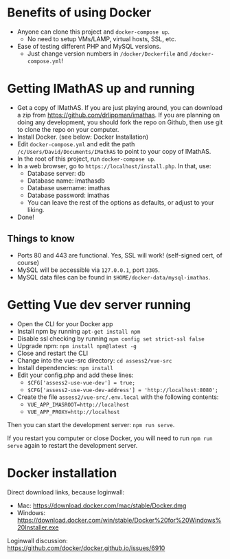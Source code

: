 # Benefits of using Docker

- Anyone can clone this project and `docker-compose up`.
  - No need to setup VMs/LAMP, virtual hosts, SSL, etc.
- Ease of testing different PHP and MySQL versions.
  - Just change version numbers in `/docker/Dockerfile` and `/docker-compose.yml`!

# Getting IMathAS up and running

- Get a copy of IMathAS.  If you are just playing around, you can
  download a zip from https://github.com/drlippman/imathas.  If you
  are planning on doing any development, you should fork the repo on
  Github, then use git to clone the repo on your computer.
- Install Docker. (see below: Docker Installation)
- Edit `docker-compose.yml` and edit the path `/c/Users/David/Documents/IMathAS`
  to point to your copy of IMathAS.
- In the root of this project, run `docker-compose up`.
- In a web browser, go to `https://localhost/install.php`. In that, use:
  - Database server: db
  - Database name: imathasdb
  - Database username: imathas
  - Database password: imathas
  - You can leave the rest of the options as defaults, or adjust
    to your liking.
- Done!

## Things to know

- Ports 80 and 443 are functional. Yes, SSL will work! 
  (self-signed cert, of course)
- MySQL will be accessible via `127.0.0.1`, port `3305`.
- MySQL data files can be found in `$HOME/docker-data/mysql-imathas`.

# Getting Vue dev server running

- Open the CLI for your Docker app
- Install npm by running `apt-get install npm`
- Disable ssl checking by running `npm config set strict-ssl false`
- Upgrade npm: `npm install npm@latest -g`
- Close and restart the CLI
- Change into the vue-src directory: `cd assess2/vue-src`
- Install dependencies: `npm install`
- Edit your config.php and add these lines:
  - `$CFG['assess2-use-vue-dev'] = true;`
  - `$CFG['assess2-use-vue-dev-address'] = 'http://localhost:8080';`
- Create the file `assess2/vue-src/.env.local` with the following contents:
  - `VUE_APP_IMASROOT=http://localhost`
  - `VUE_APP_PROXY=http://localhost`
  
Then you can start the development server: `npm run serve`.  

If you restart you computer or close Docker, you will need to run `npm run serve` 
again to restart the development server.


# Docker installation

Direct download links, because loginwall:
- Mac: https://download.docker.com/mac/stable/Docker.dmg
- Windows: https://download.docker.com/win/stable/Docker%20for%20Windows%20Installer.exe

Loginwall discussion: https://github.com/docker/docker.github.io/issues/6910

